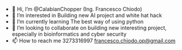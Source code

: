 - 👋 Hi, I’m @CalabianChopper (Ing. Francesco Chiodo)
- 👀 I’m interested in Building new AI project and white hat hack
- 🌱 I’m currently learning The best way of using python
- 💞️ I’m looking to collaborate on building new interesting project, especially in bioinformatics and cyber security
- 📫 How to reach me 3273316997 francesco.chiodo.op@gmail.com

<!---
CalabianChopper/CalabianChopper is a ✨ special ✨ repository because its `README.md` (this file) appears on your GitHub profile.
You can click the Preview link to take a look at your changes.
--->
